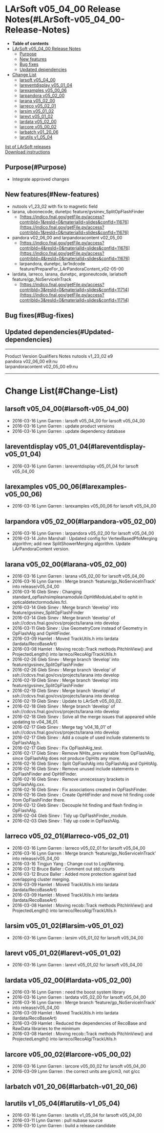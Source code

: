 LArSoft v05\_04\_00 Release Notes(#LArSoft-v05_04_00-Release-Notes)
======================================================================

-   **Table of contents**
-   [LArSoft v05\_04\_00 Release Notes](#LArSoft-v05_04_00-Release-Notes)
    -   [Purpose](#Purpose)
    -   [New features](#New-features)
    -   [Bug fixes](#Bug-fixes)
    -   [Updated dependencies](#Updated-dependencies)
-   [Change List](#Change-List)
    -   [larsoft v05\_04\_00](#larsoft-v05_04_00)
    -   [lareventdisplay v05\_01\_04](#lareventdisplay-v05_01_04)
    -   [larexamples v05\_00\_06](#larexamples-v05_00_06)
    -   [larpandora v05\_02\_00](#larpandora-v05_02_00)
    -   [larana v05\_02\_00](#larana-v05_02_00)
    -   [larreco v05\_02\_01](#larreco-v05_02_01)
    -   [larsim v05\_01\_02](#larsim-v05_01_02)
    -   [larevt v05\_01\_02](#larevt-v05_01_02)
    -   [lardata v05\_02\_00](#lardata-v05_02_00)
    -   [larcore v05\_00\_02](#larcore-v05_00_02)
    -   [larbatch v01\_20\_06](#larbatch-v01_20_06)
    -   [larutils v1\_05\_04](#larutils-v1_05_04)

[list of LArSoft releases](LArSoft_release_list)\
[Download instructions](http://scisoft.fnal.gov/scisoft/bundles/larsoft/v05_04_00/larsoft-v05_04_00.html)

Purpose(#Purpose)
--------------------

-   Integrate approved changes

New features(#New-features)
------------------------------

-   nutools v1\_23\_02 with fix to magnetic field
-   larana, uboonecode, dunetpc feature/gvsinev\_SplitOpFlashFinder
    -   [https://indico.fnal.gov/getFile.py/access?contribId=1&resId=0&materialId=slides&confId=11676](https://indico.fnal.gov/getFile.py/access?contribId=1&resId=0&materialId=slides&confId=11676)
-   pandora v02\_06\_00 and larpandoracontent v02\_05\_00
    -   [https://indico.fnal.gov/getFile.py/access?contribId=4&resId=0&materialId=slides&confId=11676](https://indico.fnal.gov/getFile.py/access?contribId=4&resId=0&materialId=slides&confId=11676)
    -   larpandora, dunetpc, lar1ndcode feature/PrepareFor\_LArPandoraContent\_v02-05-00
-   lardata, larreco, larana, dunetpc, argoneutcode, lariatsoft feature/gp\_NoServiceInTrack
    -   [https://indico.fnal.gov/getFile.py/access?contribId=3&resId=0&materialId=slides&confId=11714](https://indico.fnal.gov/getFile.py/access?contribId=3&resId=0&materialId=slides&confId=11714)

Bug fixes(#Bug-fixes)
------------------------

Updated dependencies(#Updated-dependencies)
----------------------------------------------

  ------------------- ------------- ------------ -------
  Product             Version       Qualifiers   Notes
  nutools             v1\_23\_02    e9           
  pandora             v02\_06\_00   e9:nu        
  larpandoracontent   v02\_05\_00   e9:nu        
  ------------------- ------------- ------------ -------

Change List(#Change-List)
============================

larsoft v05\_04\_00(#larsoft-v05_04_00)
------------------------------------------

-   2016-03-16 Lynn Garren : larsoft v05\_04\_00 for larsoft v05\_04\_00
-   2016-03-16 Lynn Garren : update product versions
-   2016-03-16 Lynn Garren : update dependency database

lareventdisplay v05\_01\_04(#lareventdisplay-v05_01_04)
----------------------------------------------------------

-   2016-03-16 Lynn Garren : lareventdisplay v05\_01\_04 for larsoft v05\_04\_00

larexamples v05\_00\_06(#larexamples-v05_00_06)
--------------------------------------------------

-   2016-03-16 Lynn Garren : larexamples v05\_00\_06 for larsoft v05\_04\_00

larpandora v05\_02\_00(#larpandora-v05_02_00)
------------------------------------------------

-   2016-03-16 Lynn Garren : larpandora v05\_02\_00 for larsoft v05\_04\_00
-   2016-03-14 John Marshall : Updated config for VertexBasedPfoMerging algorithm; add new SplitShowerMerging algorithm. Update LArPandoraContent version.

larana v05\_02\_00(#larana-v05_02_00)
----------------------------------------

-   2016-03-16 Lynn Garren : larana v05\_02\_00 for larsoft v05\_04\_00
-   2016-03-16 Lynn Garren : Merge branch ‘feature/gp\_NoServiceInTrack’ into release/v05\_04\_00
-   2016-03-16 Gleb Sinev : Changing standard\_opflashsimpleanamodule.OpHitModuleLabel to ophit in opticaldetectormodules.fcl.
-   2016-03-14 Gleb Sinev : Merge branch ‘develop’ into feature/gvsinev\_SplitOpFlashFinder
-   2016-03-14 Gleb Sinev : Merge branch ‘develop’ of ssh://cdcvs.fnal.gov/cvs/projects/larana into develop
-   2016-03-11 Gleb Sinev : Use GeometryCore instead of Geometry in OpFlashAlg and OpHitFinder.
-   2016-03-09 Hamlet : Moved TrackUtils.h into lardata (lardata/RecoBaseArt)
-   2016-03-08 Hamlet : Moving recob::Track methods PitchInView() and ProjectedLength() into larreco/RecoAlg/TrackUtils.h
-   2016-02-26 Gleb Sinev : Merge branch ‘develop’ into feature/gvsinev\_SplitOpFlashFinder
-   2016-02-26 Gleb Sinev : Merge branch ‘develop’ of ssh://cdcvs.fnal.gov/cvs/projects/larana into develop
-   2016-02-19 Gleb Sinev : Merge branch ‘develop’ into feature/gvsinev\_SplitOpFlashFinder
-   2016-02-19 Gleb Sinev : Merge branch ‘develop’ of ssh://cdcvs.fnal.gov/cvs/projects/larana into develop
-   2016-02-19 Gleb Sinev : Update to LArSoft v05\_00\_02.
-   2016-02-18 Gleb Sinev : Merge branch ‘develop’ of ssh://cdcvs.fnal.gov/cvs/projects/larana into develop
-   2016-02-18 Gleb Sinev : Solve all the merge issues that appeared while updating to v04\_36\_01.
-   2016-02-17 Gleb Sinev : Merge tag ‘v04\_18\_01’ of ssh://cdcvs.fnal.gov/cvs/projects/larana into develop
-   2016-02-17 Gleb Sinev : Add a couple of used include statements to OpFlashAlg.h.
-   2016-02-17 Gleb Sinev : Fix OpFlashAlg\_test.
-   2016-02-17 Gleb Sinev : Remove NHits\_prev variable from OpFlashAlg, since OpFlashAlg does not produce OpHits any more.
-   2016-02-16 Gleb Sinev : Split OpFlashAlg into OpFlashAlg and OpHitAlg.
-   2016-02-16 Gleb Sinev : Remove unused include statements in OpFlashFinder and OpHitFinder.
-   2016-02-16 Gleb Sinev : Remove unnecessary brackets in OpFlashAlg.cxx.
-   2016-02-16 Gleb Sinev : Fix associations created in OpFlashFinder.
-   2016-02-16 Gleb Sinev : Create OpHitFinder and move hit finding code from OpFlashFinder there.
-   2016-02-12 Gleb Sinev : Decouple hit finding and flash finding in OpFlashAlg.
-   2016-02-04 Gleb Sinev : Tidy up OpFlashFinder\_module.
-   2016-02-03 Gleb Sinev : Tidy up code in OpFlashAlg.

larreco v05\_02\_01(#larreco-v05_02_01)
------------------------------------------

-   2016-03-16 Lynn Garren : larreco v05\_02\_01 for larsoft v05\_04\_00
-   2016-03-16 Lynn Garren : Merge branch ‘feature/gp\_NoServiceInTrack’ into release/v05\_04\_00
-   2016-03-16 Tingjun Yang : Change cout to LogWarning.
-   2016-03-12 Bruce Baller : Comment out std::courts
-   2016-03-12 Bruce Baller : Added more protection against bad overlapping cluster merging.
-   2016-03-09 Hamlet : Moved TrackUtils.h into lardata (lardata/RecoBaseArt)
-   2016-03-09 Hamlet : Moved TrackUtils.h into lardata (lardata/RecoBaseArt)
-   2016-03-08 Hamlet : Moving recob::Track methods PitchInView() and ProjectedLength() into larreco/RecoAlg/TrackUtils.h

larsim v05\_01\_02(#larsim-v05_01_02)
----------------------------------------

-   2016-03-16 Lynn Garren : larsim v05\_01\_02 for larsoft v05\_04\_00

larevt v05\_01\_02(#larevt-v05_01_02)
----------------------------------------

-   2016-03-16 Lynn Garren : larevt v05\_01\_02 for larsoft v05\_04\_00

lardata v05\_02\_00(#lardata-v05_02_00)
------------------------------------------

-   2016-03-16 Lynn Garren : need the boost system library
-   2016-03-16 Lynn Garren : lardata v05\_02\_00 for larsoft v05\_04\_00
-   2016-03-16 Lynn Garren : Merge branch ‘feature/gp\_NoServiceInTrack’ into release/v05\_04\_00
-   2016-03-09 Hamlet : Moved TrackUtils.h into lardata (lardata/RecoBaseArt)
-   2016-03-09 Hamlet : Reduced the dependencies of RecoBase and RawData libraries to the minimum
-   2016-03-08 Hamlet : Moving recob::Track methods PitchInView() and ProjectedLength() into larreco/RecoAlg/TrackUtils.h

larcore v05\_00\_02(#larcore-v05_00_02)
------------------------------------------

-   2016-03-16 Lynn Garren : larcore v05\_00\_02 for larsoft v05\_04\_00
-   2016-03-09 Lynn Garren : the correct units are g/cm3, not g/cc

larbatch v01\_20\_06(#larbatch-v01_20_06)
--------------------------------------------

larutils v1\_05\_04(#larutils-v1_05_04)
------------------------------------------

-   2016-03-16 Lynn Garren : larutils v1\_05\_04 for larsoft v05\_04\_00
-   2016-03-11 Lynn Garren : pull nubase source
-   2016-03-10 Lynn Garren : build a release candidate
